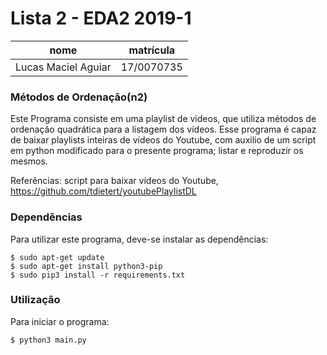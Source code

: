 # Lista 2 -  EDA2 2019-1

nome | matrícula
-|-
Lucas Maciel Aguiar | 17/0070735

### Métodos de Ordenação(n2)
Este Programa consiste em uma playlist de videos, que utiliza métodos de ordenação quadrática para a listagem dos vídeos. Esse programa é capaz de baixar playlists inteiras de vídeos do Youtube, com auxilio de um script em python modificado para o presente programa; listar e reproduzir os mesmos.

Referências: script para baixar vídeos do Youtube, https://github.com/tdietert/youtubePlaylistDL

### Dependências
Para utilizar este programa, deve-se instalar as dependências:

    $ sudo apt-get update
    $ sudo apt-get install python3-pip
    $ sudo pip3 install -r requirements.txt

### Utilização
Para iniciar o programa:

    $ python3 main.py